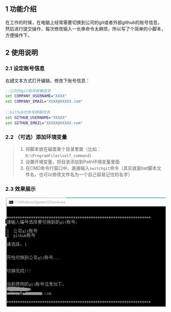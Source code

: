 
## 1 功能介绍

在工作的时候，在电脑上经常需要切换到公司的git或者外部github的账号信息，然后进行提交操作，每次修改输入一长串命令太麻烦，所以写了个简单的小脚本，方便操作下。

## 2 使用说明

### 2.1 设定账号信息

右键文本方式打开编辑，修改下账号信息：

```bat
::公司的git账号邮箱信息
set COMPANY_USERNAME="XXXX"
set COMPANY_EMAIL="XXXX@XXXXX.com"

::Github的账号邮箱信息
set GITHUB_USERNAME="XXXXX"
set GITHUB_EMAIL="XXXXX@XXXXX.com"
```

### 2.2 （可选）添加环境变量

> 1. 将脚本放在磁盘某个目录里面（比如：`D:\ProgramFiles\self_command`）
> 2. 设置环境变量，将目录添加到Path环境变量里面
> 3. 在CMD命令行窗口中，直接输入`switchgit`命令（其实就是bat脚本文件名，也可以修改文件名为一个自己容易记住的名字）

### 2.3 效果展示

![](assets/post_pics/README.md/md_pics_2020-02-29-11-32-01.png)


